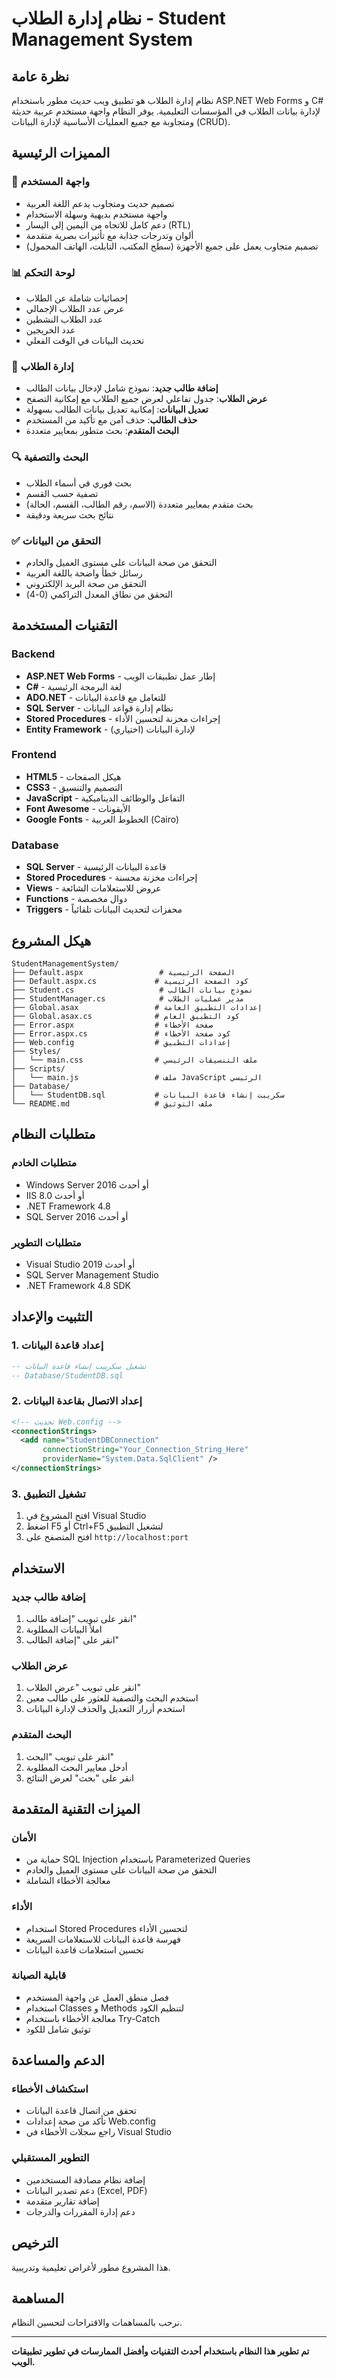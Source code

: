 # نظام إدارة الطلاب - Student Management System

## نظرة عامة
نظام إدارة الطلاب هو تطبيق ويب حديث مطور باستخدام ASP.NET Web Forms و C# لإدارة بيانات الطلاب في المؤسسات التعليمية. يوفر النظام واجهة مستخدم عربية حديثة ومتجاوبة مع جميع العمليات الأساسية لإدارة البيانات (CRUD).

## المميزات الرئيسية

### 🎨 واجهة المستخدم
- تصميم حديث ومتجاوب يدعم اللغة العربية
- واجهة مستخدم بديهية وسهلة الاستخدام
- دعم كامل للاتجاه من اليمين إلى اليسار (RTL)
- ألوان وتدرجات جذابة مع تأثيرات بصرية متقدمة
- تصميم متجاوب يعمل على جميع الأجهزة (سطح المكتب، التابلت، الهاتف المحمول)

### 📊 لوحة التحكم
- إحصائيات شاملة عن الطلاب
- عرض عدد الطلاب الإجمالي
- عدد الطلاب النشطين
- عدد الخريجين
- تحديث البيانات في الوقت الفعلي

### 👥 إدارة الطلاب
- **إضافة طالب جديد**: نموذج شامل لإدخال بيانات الطالب
- **عرض الطلاب**: جدول تفاعلي لعرض جميع الطلاب مع إمكانية التصفح
- **تعديل البيانات**: إمكانية تعديل بيانات الطالب بسهولة
- **حذف الطالب**: حذف آمن مع تأكيد من المستخدم
- **البحث المتقدم**: بحث متطور بمعايير متعددة

### 🔍 البحث والتصفية
- بحث فوري في أسماء الطلاب
- تصفية حسب القسم
- بحث متقدم بمعايير متعددة (الاسم، رقم الطالب، القسم، الحالة)
- نتائج بحث سريعة ودقيقة

### ✅ التحقق من البيانات
- التحقق من صحة البيانات على مستوى العميل والخادم
- رسائل خطأ واضحة باللغة العربية
- التحقق من صحة البريد الإلكتروني
- التحقق من نطاق المعدل التراكمي (0-4)

## التقنيات المستخدمة

### Backend
- **ASP.NET Web Forms** - إطار عمل تطبيقات الويب
- **C#** - لغة البرمجة الرئيسية
- **ADO.NET** - للتعامل مع قاعدة البيانات
- **SQL Server** - نظام إدارة قواعد البيانات
- **Stored Procedures** - إجراءات مخزنة لتحسين الأداء
- **Entity Framework** - (اختياري) لإدارة البيانات

### Frontend
- **HTML5** - هيكل الصفحات
- **CSS3** - التصميم والتنسيق
- **JavaScript** - التفاعل والوظائف الديناميكية
- **Font Awesome** - الأيقونات
- **Google Fonts** - الخطوط العربية (Cairo)

### Database
- **SQL Server** - قاعدة البيانات الرئيسية
- **Stored Procedures** - إجراءات مخزنة محسنة
- **Views** - عروض للاستعلامات الشائعة
- **Functions** - دوال مخصصة
- **Triggers** - محفزات لتحديث البيانات تلقائياً

## هيكل المشروع

```
StudentManagementSystem/
├── Default.aspx                 # الصفحة الرئيسية
├── Default.aspx.cs             # كود الصفحة الرئيسية
├── Student.cs                   # نموذج بيانات الطالب
├── StudentManager.cs            # مدير عمليات الطلاب
├── Global.asax                 # إعدادات التطبيق العامة
├── Global.asax.cs              # كود التطبيق العام
├── Error.aspx                  # صفحة الأخطاء
├── Error.aspx.cs               # كود صفحة الأخطاء
├── Web.config                  # إعدادات التطبيق
├── Styles/
│   └── main.css                # ملف التنسيقات الرئيسي
├── Scripts/
│   └── main.js                 # ملف JavaScript الرئيسي
├── Database/
│   └── StudentDB.sql           # سكريبت إنشاء قاعدة البيانات
└── README.md                   # ملف التوثيق
```

## متطلبات النظام

### متطلبات الخادم
- Windows Server 2016 أو أحدث
- IIS 8.0 أو أحدث
- .NET Framework 4.8
- SQL Server 2016 أو أحدث

### متطلبات التطوير
- Visual Studio 2019 أو أحدث
- SQL Server Management Studio
- .NET Framework 4.8 SDK

## التثبيت والإعداد

### 1. إعداد قاعدة البيانات
```sql
-- تشغيل سكريبت إنشاء قاعدة البيانات
-- Database/StudentDB.sql
```

### 2. إعداد الاتصال بقاعدة البيانات
```xml
<!-- تحديث Web.config -->
<connectionStrings>
  <add name="StudentDBConnection" 
       connectionString="Your_Connection_String_Here" 
       providerName="System.Data.SqlClient" />
</connectionStrings>
```

### 3. تشغيل التطبيق
1. افتح المشروع في Visual Studio
2. اضغط F5 أو Ctrl+F5 لتشغيل التطبيق
3. افتح المتصفح على `http://localhost:port`

## الاستخدام

### إضافة طالب جديد
1. انقر على تبويب "إضافة طالب"
2. املأ البيانات المطلوبة
3. انقر على "إضافة الطالب"

### عرض الطلاب
1. انقر على تبويب "عرض الطلاب"
2. استخدم البحث والتصفية للعثور على طالب معين
3. استخدم أزرار التعديل والحذف لإدارة البيانات

### البحث المتقدم
1. انقر على تبويب "البحث"
2. أدخل معايير البحث المطلوبة
3. انقر على "بحث" لعرض النتائج

## الميزات التقنية المتقدمة

### الأمان
- حماية من SQL Injection باستخدام Parameterized Queries
- التحقق من صحة البيانات على مستوى العميل والخادم
- معالجة الأخطاء الشاملة

### الأداء
- استخدام Stored Procedures لتحسين الأداء
- فهرسة قاعدة البيانات للاستعلامات السريعة
- تحسين استعلامات قاعدة البيانات

### قابلية الصيانة
- فصل منطق العمل عن واجهة المستخدم
- استخدام Classes و Methods لتنظيم الكود
- معالجة الأخطاء باستخدام Try-Catch
- توثيق شامل للكود

## الدعم والمساعدة

### استكشاف الأخطاء
- تحقق من اتصال قاعدة البيانات
- تأكد من صحة إعدادات Web.config
- راجع سجلات الأخطاء في Visual Studio

### التطوير المستقبلي
- إضافة نظام مصادقة المستخدمين
- دعم تصدير البيانات (Excel, PDF)
- إضافة تقارير متقدمة
- دعم إدارة المقررات والدرجات

## الترخيص
هذا المشروع مطور لأغراض تعليمية وتدريبية.

## المساهمة
نرحب بالمساهمات والاقتراحات لتحسين النظام.

---

**تم تطوير هذا النظام باستخدام أحدث التقنيات وأفضل الممارسات في تطوير تطبيقات الويب.**
